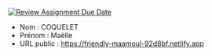 [![Review Assignment Due Date](https://classroom.github.com/assets/deadline-readme-button-24ddc0f5d75046c5622901739e7c5dd533143b0c8e959d652212380cedb1ea36.svg)](https://classroom.github.com/a/ismyVXjU)
- Nom : COQUELET
- Prénom : Maëlle
- URL public : https://friendly-maamoul-92d8bf.netlify.app 

